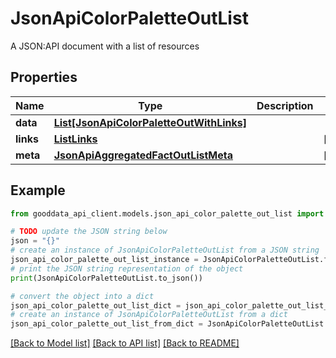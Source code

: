 # JsonApiColorPaletteOutList

A JSON:API document with a list of resources

## Properties

Name | Type | Description | Notes
------------ | ------------- | ------------- | -------------
**data** | [**List[JsonApiColorPaletteOutWithLinks]**](JsonApiColorPaletteOutWithLinks.md) |  | 
**links** | [**ListLinks**](ListLinks.md) |  | [optional] 
**meta** | [**JsonApiAggregatedFactOutListMeta**](JsonApiAggregatedFactOutListMeta.md) |  | [optional] 

## Example

```python
from gooddata_api_client.models.json_api_color_palette_out_list import JsonApiColorPaletteOutList

# TODO update the JSON string below
json = "{}"
# create an instance of JsonApiColorPaletteOutList from a JSON string
json_api_color_palette_out_list_instance = JsonApiColorPaletteOutList.from_json(json)
# print the JSON string representation of the object
print(JsonApiColorPaletteOutList.to_json())

# convert the object into a dict
json_api_color_palette_out_list_dict = json_api_color_palette_out_list_instance.to_dict()
# create an instance of JsonApiColorPaletteOutList from a dict
json_api_color_palette_out_list_from_dict = JsonApiColorPaletteOutList.from_dict(json_api_color_palette_out_list_dict)
```
[[Back to Model list]](../README.md#documentation-for-models) [[Back to API list]](../README.md#documentation-for-api-endpoints) [[Back to README]](../README.md)


